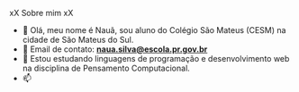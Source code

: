 xX Sobre mim xX


- 👋 Olá, meu nome é Nauã, sou aluno do Colégio São Mateus (CESM) na cidade de São Mateus do Sul.   
- 👋 Email de contato: **naua.silva@escola.pr.gov.br**
- 👀 Estou estudando linguagens de programação e desenvolvimento web na disciplina de Pensamento Computacional.
- 📫 
